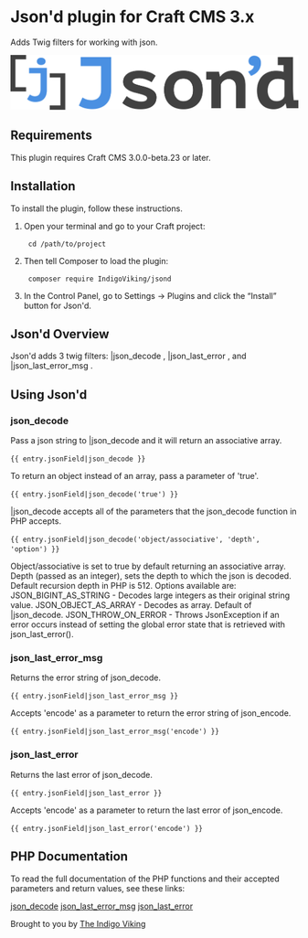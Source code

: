 # Json'd plugin for Craft CMS 3.x

Adds Twig filters for working with json.

![Screenshot](resources/img/plugin-logo.png)

## Requirements

This plugin requires Craft CMS 3.0.0-beta.23 or later.

## Installation

To install the plugin, follow these instructions.

1. Open your terminal and go to your Craft project:

        cd /path/to/project

2. Then tell Composer to load the plugin:

        composer require IndigoViking/jsond

3. In the Control Panel, go to Settings → Plugins and click the “Install” button for Json'd.

## Json'd Overview

Json'd adds 3 twig filters: |json_decode , |json_last_error , and |json_last_error_msg .

## Using Json'd

### json_decode

Pass a json string to |json_decode and it will return an associative array.

`{{ entry.jsonField|json_decode }}`

To return an object instead of an array, pass a parameter of 'true'.

`{{ entry.jsonField|json_decode('true') }}`

|json_decode accepts all of the parameters that the json_decode function in PHP accepts.

`{{ entry.jsonField|json_decode('object/associative', 'depth', 'option') }}`

Object/associative is set to true by default returning an associative array.
Depth (passed as an integer), sets the depth to which the json is decoded. Default recursion depth in PHP is 512.
Options available are:
	JSON_BIGINT_AS_STRING - Decodes large integers as their original string value.
	JSON_OBJECT_AS_ARRAY - Decodes as array. Default of |json_decode.
	JSON_THROW_ON_ERROR - Throws JsonException if an error occurs instead of setting the global error state that is retrieved with json_last_error().

### json_last_error_msg

Returns the error string of json_decode.

`{{ entry.jsonField|json_last_error_msg }}`

Accepts 'encode' as a parameter to return the error string of json_encode.

`{{ entry.jsonField|json_last_error_msg('encode') }}`

### json_last_error

Returns the last error of json_decode.

`{{ entry.jsonField|json_last_error }}`

Accepts 'encode' as a parameter to return the last error of json_encode.

`{{ entry.jsonField|json_last_error('encode') }}`

## PHP Documentation

To read the full documentation of the PHP functions and their accepted parameters and return values, see these links:

[json_decode](http://php.net/manual/en/function.json-decode.php)
[json_last_error_msg](http://php.net/manual/en/function.json-last-error-msg.php)
[json_last_error](http://php.net/manual/en/function.json-last-error.php)

Brought to you by [The Indigo Viking](https://www.theindigoviking.com)
